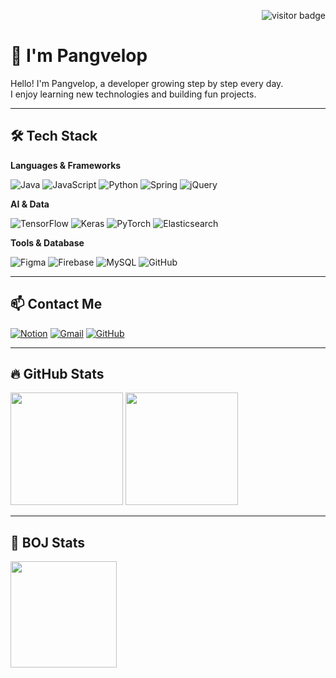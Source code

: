 <!-- visitor badge -->
<p align="right">
  <img src="https://visitor-badge.laobi.icu/badge?page_id=pangvelop.pangvelop" alt="visitor badge"/>
</p>

# 👋 I'm Pangvelop

Hello! I'm Pangvelop, a developer growing step by step every day.
<br/>
I enjoy learning new technologies and building fun projects.

---

## 🛠️ Tech Stack

**Languages & Frameworks**
  
![Java](https://img.shields.io/badge/Java-007396?style=flat-square&logo=Java&logoColor=white)
![JavaScript](https://img.shields.io/badge/JavaScript-F7DF1E?style=flat-square&logo=JavaScript&logoColor=black)
![Python](https://img.shields.io/badge/Python-3776AB?style=flat-square&logo=Python&logoColor=white)
![Spring](https://img.shields.io/badge/Spring-6DB33F?style=flat-square&logo=Spring&logoColor=white)
![jQuery](https://img.shields.io/badge/jQuery-0769AD?style=flat-square&logo=jQuery&logoColor=white)

**AI & Data**

![TensorFlow](https://img.shields.io/badge/TensorFlow-FF6F00?style=flat-square&logo=TensorFlow&logoColor=white)
![Keras](https://img.shields.io/badge/Keras-D00000?style=flat-square&logo=Keras&logoColor=white)
![PyTorch](https://img.shields.io/badge/PyTorch-EE4C2C?style=flat-square&logo=PyTorch&logoColor=white)
![Elasticsearch](https://img.shields.io/badge/Elasticsearch-005571?style=flat-square&logo=Elasticsearch&logoColor=white)

**Tools & Database**

![Figma](https://img.shields.io/badge/Figma-F24E1E?style=flat-square&logo=Figma&logoColor=white)
![Firebase](https://img.shields.io/badge/Firebase-FFCA28?style=flat-square&logo=Firebase&logoColor=black)
![MySQL](https://img.shields.io/badge/MySQL-4479A1?style=flat-square&logo=MySQL&logoColor=white)
![GitHub](https://img.shields.io/badge/GitHub-181717?style=flat-square&logo=GitHub&logoColor=white)

---

## 📫 Contact Me

[![Notion](https://img.shields.io/badge/Notion-000000?style=flat-square&logo=Notion&logoColor=white)](https://hill-appeal-479.notion.site/GwangOh-Kim-8e1151fa24434839bf923abf2ba2d4d8?pvs=4)
[![Gmail](https://img.shields.io/badge/Gmail-EA4335?style=flat-square&logo=Gmail&logoColor=white)](mailto:kgo1285@gmail.com)
[![GitHub](https://img.shields.io/badge/GitHub-000000?style=flat-square&logo=GitHub&logoColor=white)](https://github.com/pangvelop)

---

## 🔥 GitHub Stats

<p align="left">
  <img src="https://github-readme-stats.vercel.app/api?username=pangvelop&show_icons=true&theme=tokyonight&custom_title=pangvelop's%20GitHub%20Stats" height="180"/>
  <img src="https://streak-stats.demolab.com?user=pangvelop&theme=tokyonight&mode=weekly" height="180"/>
</p>

---

## 🏅 BOJ Stats
  
<p align="left">
  <img src="https://mazassumnida.wtf/api/v2/generate_badge?boj=kgo103" height="170" />
</p>
